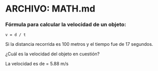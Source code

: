 # ARCHIVO: MATH.md
### Fórmula para calcular la velocidad de un objeto:

````
v = d / t
````

Si la distancia recorrida es 100 metros y el tiempo fue de 17 segundos.

¿Cuál es la velocidad del objeto en cuestión?

La velocidad es de = 5.88 m/s
